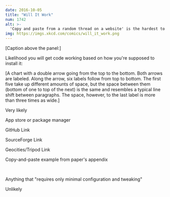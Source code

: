 ```yaml
---
date: 2016-10-05
title: "Will It Work"
num: 1742
alt: >-
  'Copy and paste from a random thread on a website' is the hardest to predict, and depends on the specific website, programming language, tone of the description, and current phase of the moon.
img: https://imgs.xkcd.com/comics/will_it_work.png
---
```

[Caption above the panel:]

Likelihood you will get code working based on how you're supposed to install it:

[A chart with a double arrow going from the top to the bottom. Both arrows are labeled. Along the arrow, six labels follow from top to bottom. The first five take up different amounts of space, but the space between them (bottom of one to top of the next) is the same and resembles a typical line shift between paragraphs. The space, however, to the last label is more than three times as wide.]

Very likely

App store or package manager

GitHub Link

SourceForge Link

Geocities/Tripod Link

Copy-and-paste example from paper's appendix

<br>

Anything that "requires only minimal configuration and tweaking"

Unlikely